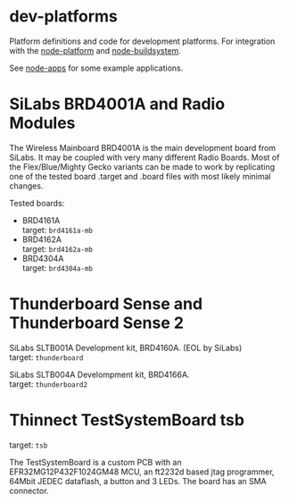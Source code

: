 # dev-platforms
Platform definitions and code for development platforms. For integration
with the [node-platform](https://github.com/thinnect/node-platform/)
and [node-buildsystem](https://github.com/thinnect/node-buildsystem).

See [node-apps](https://github.com/thinnect/node-apps) for some example applications.

# SiLabs BRD4001A and Radio Modules

The Wireless Mainboard BRD4001A is the main development board from SiLabs. It
may be coupled with very many different Radio Boards. Most of the
Flex/Blue/Mighty Gecko variants can be made to work by replicating one of the
tested board .target and .board files with most likely minimal changes.

Tested boards:
- BRD4161A\
  target: `brd4161a-mb`
- BRD4162A\
  target: `brd4162a-mb`
- BRD4304A\
  target: `brd4304a-mb`

# Thunderboard Sense and Thunderboard Sense 2

SiLabs SLTB001A Development kit, BRD4160A. (EOL by SiLabs)\
  target: `thunderboard`

SiLabs SLTB004A Develompment kit, BRD4166A.\
  target: `thunderboard2`

# Thinnect TestSystemBoard tsb

target: `tsb`

The TestSystemBoard is a custom PCB with an EFR32MG12P432F1024GM48 MCU,
an ft2232d based jtag programmer, 64Mbit JEDEC dataflash, a button and 3 LEDs.
The board has an SMA connector.
